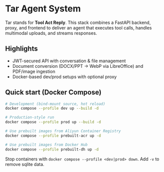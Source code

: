# Tar Agent System

Tar stands for **Tool Act Reply**. This stack combines a FastAPI backend, proxy, and frontend to deliver an agent that executes tool calls, handles multimodal uploads, and streams responses.

## Highlights

- JWT-secured API with conversation & file management
- Document conversion (DOCX/PPT → WebP via LibreOffice) and PDF/image ingestion
- Docker-based dev/prod setups with optional proxy

## Quick start (Docker Compose)

```bash
# Development (bind-mount source, hot reload)
docker compose --profile dev up --build -d

# Production-style run
docker compose --profile prod up --build -d

# Use prebuilt images from Aliyun Container Registry
docker compose --profile prebuilt-acr up -d

# Use prebuilt images from Docker Hub
docker compose --profile prebuilt-dh up -d
```

Stop containers with `docker compose --profile <dev|prod> down`. Add `-v` to remove sqlite data.
